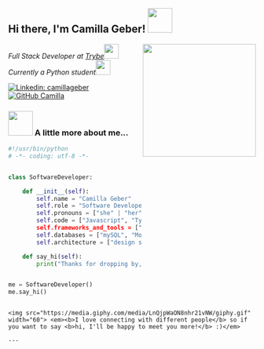 <h2> Hi there, I'm Camilla Geber! <img src="https://media.giphy.com/media/mGcNjsfWAjY5AEZNw6/giphy.gif" width="50"></h2>
<img align='right' src="https://media.giphy.com/media/ieyl9zmCjO4b4t6qoY/giphy.gif" width="230">
<p><em>Full Stack Developer at <a href="https://www.betrybe.com">Trybe</a><img src="https://media.giphy.com/media/fYSnHlufseco8Fh93Z/giphy.gif" width="30"></br>Currently a Python student</a><img src="https://i.giphy.com/media/gG9fVWJdN41NeiHhzk/giphy.webp" width="30"> 
</em></p>

[![Linkedin: camillageber](https://img.shields.io/badge/-camillageber-blue?style=flat-square&logo=Linkedin&logoColor=white&link=https://www.linkedin.com/in/camilla-geber/)](https://www.linkedin.com/in/camilla-geber/)
[![GitHub Camilla](https://img.shields.io/github/followers/camilla?label=follow&style=social)](https://github.com/camillageber)


### <img src="https://media.giphy.com/media/VgCDAzcKvsR6OM0uWg/giphy.gif" width="50"> A little more about me...

```python
#!/usr/bin/python
# -*- coding: utf-8 -*-


class SoftwareDeveloper:

    def __init__(self):
        self.name = "Camilla Geber"
        self.role = "Software Developer"
        self.pronouns = ["she" | "her"]
        self.code = ["Javascript", "Typescript", "HTML", "CSS", 'NodeJs", "Python"]
        self.frameworks_and_tools = ["React", "Redux", "Jest", "Docker", "ExpressJs"]
        self.databases = ["mySQL", "MongoDB"]
        self.architecture = ["design system pattern", "Object-Oriented Programming (POO)", "SOLID"]

    def say_hi(self):
        print("Thanks for dropping by, hope you find some of my work interesting. ;)")


me = SoftwareDeveloper()
me.say_hi()
```

```

<img src="https://media.giphy.com/media/LnQjpWaON8nhr21vNW/giphy.gif" width="60"> <em><b>I love connecting with different people</b> so if you want to say <b>hi, I'll be happy to meet you more!</b> :)</em>

---
